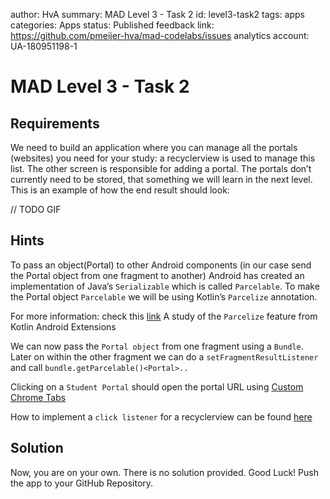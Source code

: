 author: HvA
summary: MAD Level 3 - Task 2
id: level3-task2
tags: apps
categories: Apps
status: Published
feedback link: https://github.com/pmeijer-hva/mad-codelabs/issues
analytics account: UA-180951198-1

# MAD Level 3 - Task 2

## Requirements

We need to build an application where you can manage all the portals (websites) you need for your study: a recyclerview 
is used to manage this list. The other screen is responsible for adding a portal. The portals don’t currently need to be stored, 
that something we will learn in the next level. This is an example of how the end result should look:

// TODO GIF

## Hints

To pass an object(Portal) to other Android components (in our case send the Portal object from one fragment to another) 
Android has created an implementation of Java’s `Serializable` which is called `Parcelable`. 
To make the Portal object `Parcelable` we will be using Kotlin’s `Parcelize` annotation. 

For more information: check this [link](https://kotlinlang.org/docs/tutorials/android-plugin.html#parcelable-implementations-generator)
A study of the `Parcelize` feature from Kotlin Android Extensions

We can now pass the `Portal object` from one fragment using a `Bundle`. Later on within the other fragment we can do a 
`setFragmentResultListener` and call `bundle.getParcelable()<Portal>..`

Clicking on a `Student Portal` should open the portal URL using [Custom Chrome Tabs](
https://developer.chrome.com/multidevice/android/customtabs)


How to implement a `click listener` for a recyclerview can be found [here](
https://www.andreasjakl.com/recyclerview-kotlin-style-click-listener-android)

## Solution
Now, you are on your own. There is no solution provided. Good Luck!
Push the app to your GitHub Repository.
